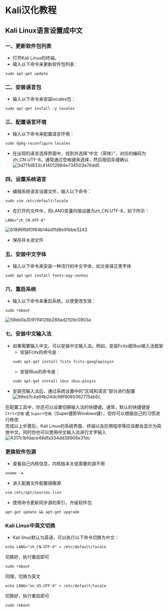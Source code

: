 # Kali汉化教程

## Kali Linux语言设置成中文

### 一、更新软件包列表
- 打开Kali Linux的终端。  
- 输入以下命令来更新软件包列表：  
```
sudo apt-get update
```

### 二、安装语言包
- 输入以下命令来安装locales包：  
```
sudo apt-get install -y locales
```

### 三、配置语言环境
- 输入以下命令来配置语言环境：  
```
sudo dpkg-reconfigure locales
```
- 在出现的语言选择界面中，找到并选择“中文（简体）”，对应的编码为zh_CN.UTF-8。通常通过空格键来选择，然后按回车键确认  
![3d711d833c414012994e734503e76dd5](https://github.com/user-attachments/assets/218066b8-1113-4d5e-b28b-ce0caf957986)

### 四、设置系统语言
- 编辑系统语言设置文件，输入以下命令：
```
sudo vim /etc/default/locale
```
- 在打开的文件中，将LANG变量的值设置为zh_CN.UTF-8，如下所示：
```
LANG="zh_CN.UTF-8"
```
![61896ffdf0f64b14bd1fd8e91bbe3243](https://github.com/user-attachments/assets/c04d087e-7b1d-4245-b09d-404a89876899)  

- 保存并关闭文件

### 五、安装中文字体
- 输入以下命令来安装一种流行的中文字体，如文泉驿正黑字体
```
sudo apt-get install fonts-wqy-zenhei
```

### 六、重启系统
- 输入以下命令来重启系统，以使更改生效：
```
sudo reboot
```
![59eb0a30911f4126b288ad2109c0903a](https://github.com/user-attachments/assets/fa572e74-a440-45da-97d3-843bfee0634e)  

### 七、安装中文输入法
- 如果需要输入中文，可以安装中文输入法。例如，安装Fcitx或IBus输入法框架  
  - 安装Fcitx的命令是：  
  ```
  sudo apt-get install fcitx fcitx-googlepinyin
  ```
  - 安装IBus的命令是：
  ```
  sudo apt-get install ibus ibus-pinyin
  ```
- 安装完输入法后，通过系统设置中的“区域和语言”部分进行配置  
![99ed7c4a94b24dc98f9085362715ab5c](https://github.com/user-attachments/assets/94e2c412-77ab-4c9f-935e-a9c46169d90b)  

在配置工具中，你还可以设置切换输入法的快捷键。通常，默认的快捷键是 `Ctrl+空格` 或 `Super+空格`（Super键即Windows键），但你可以根据自己的习惯进行修改  
完成以上步骤后，Kali Linux的系统界面、终端以及应用程序等应该都会显示为简体中文，同时你也可以使用中文输入法进行文字输入  
![4317c1bfdace48dfa334dd36906e31dc](https://github.com/user-attachments/assets/ce9228a7-dd0a-4c55-b5a9-9f25156c7917)  

### 更换软件包源
- 查看自己内核信息，内核版本太低需要的源不用
```
uname -a
```
- 进入配置文件配置镜像源
```
vim /etc/apt/sources.list
```
- 使用命令更新同步源的索引，升级软件包
```
apt-get update && apt-get upgrade
```

### Kali Linux中英文切换
- Kali linux默认为英语，可以执行以下命令切换为中文：  
```
echo LANG="zh_CN.UTF-8" > /etc/default/locale
```
切换好，执行重启即可  
```
sudo reboot
```
同理，切换为英文  
```
echo LANG="en_US.UTF-8" > /etc/default/locale
```
切换好，执行重启即可  
```
sudo reboot
```
